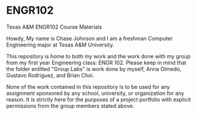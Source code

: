 # ENGR102
Texas A&M ENGR102 Course Materials

Howdy,
My name is Chase Johnson and I am a freshman Computer Engineering major at Texas A&M University.

This repository is home to both my work and the work done with my group from my first year Engineering class: ENGR 102. 
Please keep in mind that the folder entitled "Group Labs" is work done by myself, Anna Olmedo, Gustavo Rodriguez, and Brian Choi.

None of the work contained in this repository is to be used for any assignment sponsored by any school, university, or organization for any reason. It is strictly here for the purposes of a project portfolio with explicit permissions from the group members stated above.
